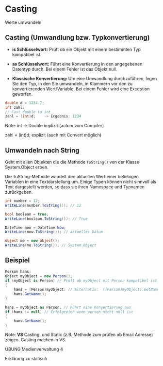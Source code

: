 # Casting

Werte umwandeln


<!-- .slide: class="left" -->
## Casting (Umwandlung bzw. Typkonvertierung)

* **is Schlüsselwort:** Prüft ob ein Objekt mit einem bestimmten Typ kompatibel ist.

* **as Schlüsselwort:** Führt eine Konvertierung in den angegebenen Datentyp durch. Bei einem Fehler ist das Objekt null.

* **Klassische Konvertierung:** Um eine Umwandlung durchzuführen, legen Sie den Typ, in den Sie umwandeln, in Klammern vor den zu konvertierenden Wert/Variable. Bei einem Fehler wird eine Exception geworfen.

```csharp
double d = 1234.7;
int zahl;
// Cast double to int
zahl = (int)d;    -> Ergebnis: 1234
```

Note:
int -> Double implizit (autom vom Compiler)

zahl = (int)d; explizit (auch mit Convert möglich)


<!-- .slide: class="left" -->
## Umwandeln nach String

Geht mit allen Objekten die die Methode `ToString()` von  der Klasse System.Object erben.

Die ToString-Methode wandelt den aktuellen Wert einer beliebigen Variablen in eine Textdarstellung um. Einige Typen können nicht sinnvoll als Text dargestellt werden, so dass sie ihren Namespace und Typnamen zurückgeben.

```csharp
int number = 12;
WriteLine(number.ToString()); // 12

bool boolean = true;
WriteLine(boolean.ToString()); // True

DateTime now = DateTime.Now;
WriteLine(now.ToString()); // aktuelles Datum

object me = new object();
WriteLine(me.ToString()); // System.Object
```


<!-- .slide: class="left" -->
## Beispiel

```csharp
Person hans;
Object myObject = new Person();
if (myObject is Person) // Prüft ob myObject mit Person kompatibel ist
{
    hans = (Person)myObject; // Alternativ:  ((Person)myObject).GetName();
    hans.GetName();
}

```

```csharp
hans = myObject as Person; // Führt eine Konvertierung aus
if (hans != null) // Erfolgreich wenn person nicht null ist
{
    hans.GetName();
}
```

Note: **VS** Casting, und Static (z.B. Methode zum prüfen ob Email Adresse) zeigen. Casting machen in VS.

ÜBUNG Medienverwaltung 4

Erklärung zu statisch